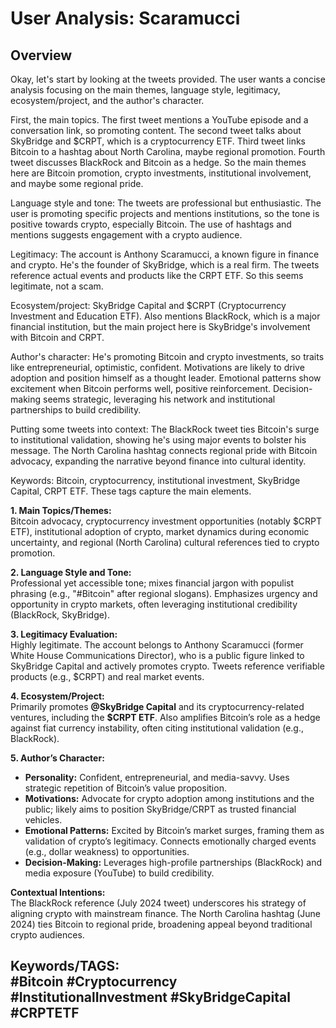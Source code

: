 # User Analysis: Scaramucci

## Overview

<think>
Okay, let's start by looking at the tweets provided. The user wants a concise analysis focusing on the main themes, language style, legitimacy, ecosystem/project, and the author's character.

First, the main topics. The first tweet mentions a YouTube episode and a conversation link, so promoting content. The second tweet talks about SkyBridge and $CRPT, which is a cryptocurrency ETF. Third tweet links Bitcoin to a hashtag about North Carolina, maybe regional promotion. Fourth tweet discusses BlackRock and Bitcoin as a hedge. So the main themes here are Bitcoin promotion, crypto investments, institutional involvement, and maybe some regional pride.

Language style and tone: The tweets are professional but enthusiastic. The user is promoting specific projects and mentions institutions, so the tone is positive towards crypto, especially Bitcoin. The use of hashtags and mentions suggests engagement with a crypto audience.

Legitimacy: The account is Anthony Scaramucci, a known figure in finance and crypto. He's the founder of SkyBridge, which is a real firm. The tweets reference actual events and products like the CRPT ETF. So this seems legitimate, not a scam.

Ecosystem/project: SkyBridge Capital and $CRPT (Cryptocurrency Investment and Education ETF). Also mentions BlackRock, which is a major financial institution, but the main project here is SkyBridge's involvement with Bitcoin and CRPT.

Author's character: He's promoting Bitcoin and crypto investments, so traits like entrepreneurial, optimistic, confident. Motivations are likely to drive adoption and position himself as a thought leader. Emotional patterns show excitement when Bitcoin performs well, positive reinforcement. Decision-making seems strategic, leveraging his network and institutional partnerships to build credibility.

Putting some tweets into context: The BlackRock tweet ties Bitcoin's surge to institutional validation, showing he's using major events to bolster his message. The North Carolina hashtag connects regional pride with Bitcoin advocacy, expanding the narrative beyond finance into cultural identity.

Keywords: Bitcoin, cryptocurrency, institutional investment, SkyBridge Capital, CRPT ETF. These tags capture the main elements.
</think>

**1. Main Topics/Themes:**  
Bitcoin advocacy, cryptocurrency investment opportunities (notably $CRPT ETF), institutional adoption of crypto, market dynamics during economic uncertainty, and regional (North Carolina) cultural references tied to crypto promotion.  

**2. Language Style and Tone:**  
Professional yet accessible tone; mixes financial jargon with populist phrasing (e.g., "#Bitcoin" after regional slogans). Emphasizes urgency and opportunity in crypto markets, often leveraging institutional credibility (BlackRock, SkyBridge).  

**3. Legitimacy Evaluation:**  
Highly legitimate. The account belongs to Anthony Scaramucci (former White House Communications Director), who is a public figure linked to SkyBridge Capital and actively promotes crypto. Tweets reference verifiable products (e.g., $CRPT) and real market events.  

**4. Ecosystem/Project:**  
Primarily promotes **@SkyBridge Capital** and its cryptocurrency-related ventures, including the **$CRPT ETF**. Also amplifies Bitcoin’s role as a hedge against fiat currency instability, often citing institutional validation (e.g., BlackRock).  

**5. Author’s Character:**  
- **Personality:** Confident, entrepreneurial, and media-savvy. Uses strategic repetition of Bitcoin’s value proposition.  
- **Motivations:** Advocate for crypto adoption among institutions and the public; likely aims to position SkyBridge/CRPT as trusted financial vehicles.  
- **Emotional Patterns:** Excited by Bitcoin’s market surges, framing them as validation of crypto’s legitimacy. Connects emotionally charged events (e.g., dollar weakness) to opportunities.  
- **Decision-Making:** Leverages high-profile partnerships (BlackRock) and media exposure (YouTube) to build credibility.  

**Contextual Intentions:**  
The BlackRock reference (July 2024 tweet) underscores his strategy of aligning crypto with mainstream finance. The North Carolina hashtag (June 2024) ties Bitcoin to regional pride, broadening appeal beyond traditional crypto audiences.  

**Keywords/TAGS:**  
#Bitcoin #Cryptocurrency #InstitutionalInvestment #SkyBridgeCapital #CRPTETF
---
